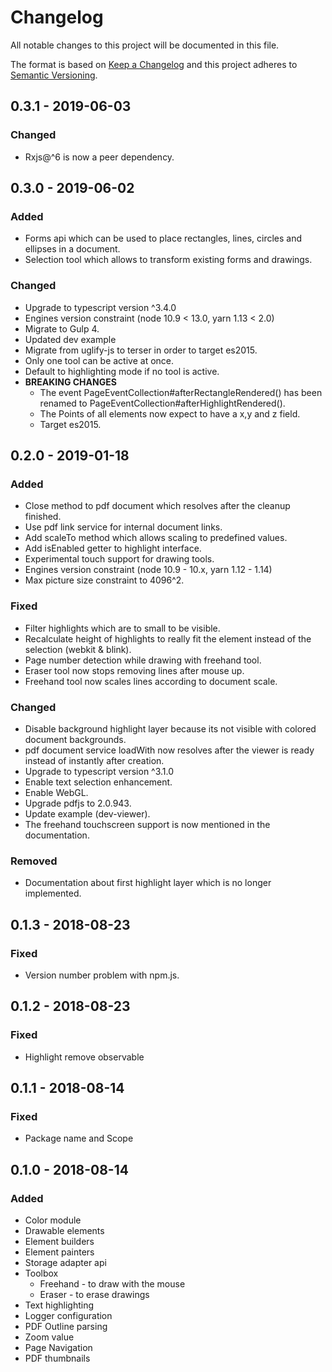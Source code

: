 # Changelog
All notable changes to this project will be documented in this file.

The format is based on [Keep a Changelog](https://keepachangelog.com/en/1.0.0/)
and this project adheres to [Semantic Versioning](https://semver.org/spec/v2.0.0.html).

## 0.3.1 - 2019-06-03
### Changed
* Rxjs@^6 is now a peer dependency.

## 0.3.0 - 2019-06-02
### Added
* Forms api which can be used to place rectangles, lines, circles and ellipses
in a document.
* Selection tool which allows to transform existing forms and drawings.
### Changed
* Upgrade to typescript version ^3.4.0
* Engines version constraint (node 10.9 < 13.0, yarn 1.13 < 2.0)
* Migrate to Gulp 4.
* Updated dev example
* Migrate from uglify-js to terser in order to target es2015.
* Only one tool can be active at once.
* Default to highlighting mode if no tool is active.
* **BREAKING CHANGES**
    * The event PageEventCollection#afterRectangleRendered() has
    been renamed to PageEventCollection#afterHighlightRendered().
    * The Points of all elements now expect to have a x,y and z field.
    * Target es2015.

## 0.2.0 - 2019-01-18

### Added
* Close method to pdf document which resolves after the cleanup finished.
* Use pdf link service for internal document links.
* Add scaleTo method which allows scaling to predefined values.
* Add isEnabled getter to highlight interface.
* Experimental touch support for drawing tools.
* Engines version constraint (node 10.9 - 10.x, yarn 1.12 - 1.14)
* Max picture size constraint to 4096^2.

### Fixed
* Filter highlights which are to small to be visible.
* Recalculate height of highlights to really fit the element instead of the selection (webkit & blink).
* Page number detection while drawing with freehand tool.
* Eraser tool now stops removing lines after mouse up.
* Freehand tool now scales lines according to document scale.

### Changed
* Disable background highlight layer because its not visible with colored
document backgrounds.
* pdf document service loadWith now resolves after the viewer is ready instead of instantly after
creation.
* Upgrade to typescript version ^3.1.0
* Enable text selection enhancement.
* Enable WebGL.
* Upgrade pdfjs to 2.0.943.
* Update example (dev-viewer).
* The freehand touchscreen support is now mentioned in the documentation. 

### Removed
* Documentation about first highlight layer which is no longer implemented.

## 0.1.3 - 2018-08-23

### Fixed
* Version number problem with npm.js.

## 0.1.2 - 2018-08-23

### Fixed
* Highlight remove observable

## 0.1.1 - 2018-08-14

### Fixed
* Package name and Scope

## 0.1.0 - 2018-08-14

### Added
* Color module
* Drawable elements
* Element builders
* Element painters
* Storage adapter api
* Toolbox
    * Freehand - to draw with the mouse
    * Eraser - to erase drawings
* Text highlighting
* Logger configuration
* PDF Outline parsing
* Zoom value
* Page Navigation
* PDF thumbnails
